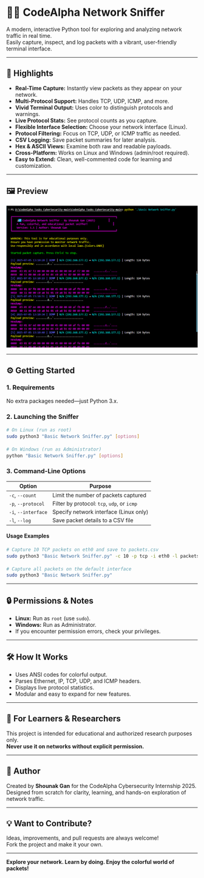 # 🕵️‍♂️ CodeAlpha Network Sniffer

A modern, interactive Python tool for exploring and analyzing network traffic in real time.  
Easily capture, inspect, and log packets with a vibrant, user-friendly terminal interface.

---

## 🌟 Highlights

- **Real-Time Capture:** Instantly view packets as they appear on your network.
- **Multi-Protocol Support:** Handles TCP, UDP, ICMP, and more.
- **Vivid Terminal Output:** Uses color to distinguish protocols and warnings.
- **Live Protocol Stats:** See protocol counts as you capture.
- **Flexible Interface Selection:** Choose your network interface (Linux).
- **Protocol Filtering:** Focus on TCP, UDP, or ICMP traffic as needed.
- **CSV Logging:** Save packet summaries for later analysis.
- **Hex & ASCII Views:** Examine both raw and readable payloads.
- **Cross-Platform:** Works on Linux and Windows (admin/root required).
- **Easy to Extend:** Clean, well-commented code for learning and customization.

---

## 🖼️ Preview

![demo](https://github.com/Pumkin0071/Code_Alpha_Tasks_CyberSecurity/blob/main/Network%20Sniffer%20Screenshot.png)

---

## ⚙️ Getting Started

### 1. Requirements

No extra packages needed—just Python 3.x.

### 2. Launching the Sniffer

```bash
# On Linux (run as root)
sudo python3 "Basic Network Sniffer.py" [options]

# On Windows (run as Administrator)
python "Basic Network Sniffer.py" [options]
```

### 3. Command-Line Options

| Option              | Purpose                                         |
|---------------------|------------------------------------------------|
| `-c`, `--count`     | Limit the number of packets captured           |
| `-p`, `--protocol`  | Filter by protocol: `tcp`, `udp`, or `icmp`    |
| `-i`, `--interface` | Specify network interface (Linux only)         |
| `-l`, `--log`       | Save packet details to a CSV file              |

#### Usage Examples

```bash
# Capture 10 TCP packets on eth0 and save to packets.csv
sudo python3 "Basic Network Sniffer.py" -c 10 -p tcp -i eth0 -l packets.csv

# Capture all packets on the default interface
sudo python3 "Basic Network Sniffer.py"
```

---

## 🔒 Permissions & Notes

- **Linux:** Run as `root` (use `sudo`).
- **Windows:** Run as Administrator.
- If you encounter permission errors, check your privileges.

---

## 🛠️ How It Works

- Uses ANSI codes for colorful output.
- Parses Ethernet, IP, TCP, UDP, and ICMP headers.
- Displays live protocol statistics.
- Modular and easy to expand for new features.

---

## 📖 For Learners & Researchers

This project is intended for educational and authorized research purposes only.  
**Never use it on networks without explicit permission.**

---

## 👤 Author

Created by **Shounak Gan** for the CodeAlpha Cybersecurity Internship 2025.  
Designed from scratch for clarity, learning, and hands-on exploration of network traffic.

---

## 💡 Want to Contribute?

Ideas, improvements, and pull requests are always welcome!  
Fork the project and make it your own.

---

**Explore your network. Learn by doing. Enjoy the colorful world of packets!**
